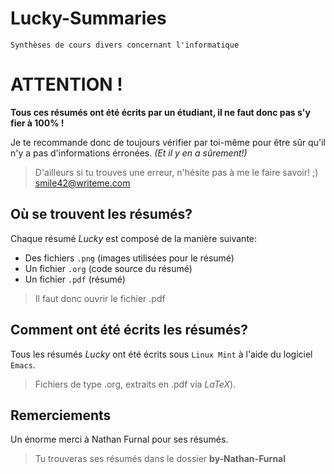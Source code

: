 # Lucky-Summaries

`Synthèses de cours divers concernant l'informatique`

# ATTENTION !
**Tous ces résumés ont été écrits par un étudiant, il ne faut donc pas s'y fier à 100% !**

Je te recommande donc de toujours vérifier par toi-même pour être sûr qu'il n'y a pas d'informations érronées. *(Et il y en a sûrement!)*
> D'ailleurs si tu trouves une erreur, n'hésite pas à me le faire savoir! ;) smile42@writeme.com

## Où se trouvent les résumés?
Chaque résumé *Lucky* est composé de la manière suivante:
- Des fichiers `.png` (images utilisées pour le résumé)
- Un fichier `.org` (code source du résumé)
- Un fichier `.pdf` (résumé)
> Il faut donc ouvrir le fichier .pdf

## Comment ont été écrits les résumés?
Tous les résumés *Lucky* ont été écrits sous `Linux Mint` à l'aide du logiciel `Emacs`.
> Fichiers de type .org, extraits en .pdf via *LaTeX*).

## Remerciements
Un énorme merci à Nathan Furnal pour ses résumés.
> Tu trouveras ses résumés dans le dossier **by-Nathan-Furnal**
